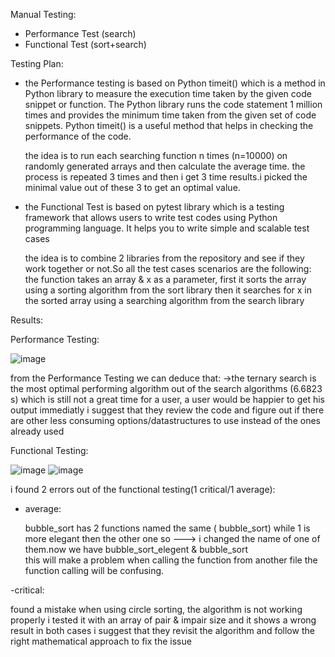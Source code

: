Manual Testing:
- Performance Test (search)
- Functional Test (sort+search)

Testing Plan:

- the Performance testing is based on Python timeit() which is a method in Python library to measure the execution time taken by the given code snippet or function. 
The Python library runs the code statement 1 million times and provides the minimum time taken from the given set of code snippets. 
Python timeit() is a useful method that helps in checking the performance of the code.

  the idea is to run each searching function n times (n=10000) on randomly generated arrays and then calculate the average time. the process is repeated 3 times and 
  then i get 3 time results.i picked the minimal value out of these 3 to get an optimal value.

- the Functional Test is based on pytest library which is a testing framework that allows users to write test codes using Python programming language. 
It helps you to write simple and scalable test cases

  the idea is to combine 2 libraries from the repository and see if they work together or not.So all the test cases scenarios are the following:
  the function takes an array & x as a parameter, first it sorts the array using a sorting algorithm from the sort library then it searches for x in the sorted 
  array using a searching algorithm from the search library


Results:

Performance Testing:

![image](https://user-images.githubusercontent.com/61314172/118402354-e2edf900-b669-11eb-8ea4-d4d8b637ee5d.png)

from the Performance Testing we can deduce that:
->the ternary search is the most optimal performing algorithm out of the search algorithms (6.6823 s)
which is still not a great time for a user, a user would be happier to get his output immediatly 
i suggest that they review the code and figure out if there are other less consuming options/datastructures to use
instead of the ones already used 


Functional Testing:

![image](https://user-images.githubusercontent.com/61314172/118402365-eed9bb00-b669-11eb-899a-fa818fe8d17c.png)
![image](https://user-images.githubusercontent.com/61314172/118402371-f4370580-b669-11eb-9214-bd8f467af7b6.png)

i found 2 errors out of the functional testing(1 critical/1 average):
- average:
 
  bubble_sort has 2 functions named the same ( bubble_sort) while 1 is more elegant then the other one 
  so ---> i changed the name of one of them.now we have bubble_sort_elegent & bubble_sort   
  this will make a problem when calling the function from another file the function calling will be confusing.

-critical:

  found a mistake when using circle sorting, the algorithm is not working properly 
  i tested it with an array of pair & impair size and it shows a wrong result in both cases 
  i suggest that they revisit the algorithm and follow the right mathematical approach to fix the issue 

